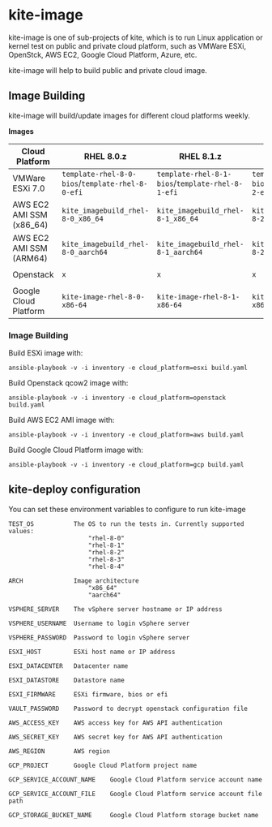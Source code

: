 # kite-image

kite-image is one of sub-projects of kite, which is to run Linux application or kernel test on public and private cloud platform, such as VMWare ESXi, OpenStck, AWS EC2, Google Cloud Platform, Azure, etc.

kite-image will help to build public and private cloud image.

## Image Building

kite-image will build/update images for different cloud platforms weekly.

**Images**

| Cloud Platform | RHEL 8.0.z | RHEL 8.1.z | RHEL 8.2.z | RHEL 8.3.z | RHEL 8.y |
| ---- | ---- | ---- | ---- | ---- | ---- |
| VMWare ESXi 7.0 | `template-rhel-8-0-bios`/`template-rhel-8-0-efi` | `template-rhel-8-1-bios`/`template-rhel-8-1-efi` | `template-rhel-8-2-bios`/`template-rhel-8-2-efi` | `template-rhel-8-3-bios`/`template-rhel-8-3-efi` | `template-rhel-8-4-bios`/`template-rhel-8-4-efi` |
| AWS EC2 AMI SSM (x86_64) | `kite_imagebuild_rhel-8-0_x86_64` | `kite_imagebuild_rhel-8-1_x86_64` | `kite_imagebuild_rhel-8-2_x86_64` | `kite_imagebuild_rhel-8-3_x86_64` | `kite_imagebuild_rhel-8-4_x86_64` |
| AWS EC2 AMI SSM (ARM64) | `kite_imagebuild_rhel-8-0_aarch64` | `kite_imagebuild_rhel-8-1_aarch64` | `kite_imagebuild_rhel-8-2_aarch64` | `kite_imagebuild_rhel-8-3_aarch64` | `kite_imagebuild_rhel-8-4_aarch64` |
| Openstack | `x` | `x` | `x` | ` kite-openstack-rhel-8-3 ` | ` kite-openstack-rhel-8-4 ` |
| Google Cloud Platform | `kite-image-rhel-8-0-x86-64` | `kite-image-rhel-8-1-x86-64` | `kite-image-rhel-8-2-x86-64` | `kite-image-rhel-8-3-x86-64` | `kite-image-rhel-8-4-x86-64` |


### Image Building

Build ESXi image with:

    ansible-playbook -v -i inventory -e cloud_platform=esxi build.yaml

Build Openstack qcow2 image with:

    ansible-playbook -v -i inventory -e cloud_platform=openstack build.yaml

Build AWS EC2 AMI image with:

    ansible-playbook -v -i inventory -e cloud_platform=aws build.yaml

Build Google Cloud Platform image with:

    ansible-playbook -v -i inventory -e cloud_platform=gcp build.yaml

## kite-deploy configuration

You can set these environment variables to configure to run kite-image

    TEST_OS           The OS to run the tests in. Currently supported values:
                          "rhel-8-0"
                          "rhel-8-1"
                          "rhel-8-2"
                          "rhel-8-3"
                          "rhel-8-4"

    ARCH              Image architecture
                          "x86_64"
                          "aarch64"

    VSPHERE_SERVER    The vSphere server hostname or IP address

    VSPHERE_USERNAME  Username to login vSphere server

    VSPHERE_PASSWORD  Password to login vSphere server

    ESXI_HOST         ESXi host name or IP address

    ESXI_DATACENTER   Datacenter name

    ESXI_DATASTORE    Datastore name

    ESXI_FIRMWARE     ESXi firmware, bios or efi

    VAULT_PASSWORD    Password to decrypt openstack configuration file

    AWS_ACCESS_KEY    AWS access key for AWS API authentication

    AWS_SECRET_KEY    AWS secret key for AWS API authentication

    AWS_REGION        AWS region

    GCP_PROJECT       Google Cloud Platform project name

    GCP_SERVICE_ACCOUNT_NAME    Google Cloud Platform service account name

    GCP_SERVICE_ACCOUNT_FILE    Google Cloud Platform service account file path

    GCP_STORAGE_BUCKET_NAME     Google Cloud Platform storage bucket name
